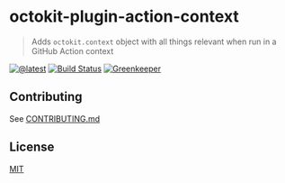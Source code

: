 # octokit-plugin-action-context

> Adds `octokit.context` object with all things relevant when run in a GitHub Action context

[![@latest](https://img.shields.io/npm/v/octokit-plugin-action-context.svg)](https://www.npmjs.com/package/octokit-plugin-action-context)
[![Build Status](https://github.com/gr2m/octokit-plugin-action-context/workflows/Test/badge.svg)](https://github.com/gr2m/octokit-plugin-action-context/actions?workflow=Test)
[![Greenkeeper](https://badges.greenkeeper.io/gr2m/octokit-plugin-action-context.svg)](https://greenkeeper.io/)

## Contributing

See [CONTRIBUTING.md](CONTRIBUTING.md)
  
## License

[MIT](LICENSE)

